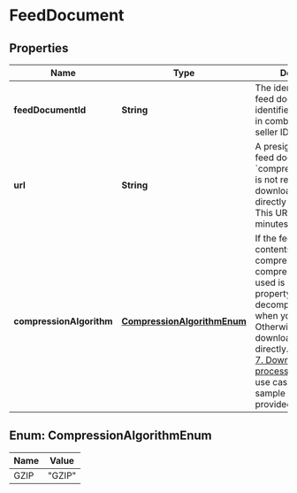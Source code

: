 # FeedDocument

## Properties
Name | Type | Description | Notes
------------ | ------------- | ------------- | -------------
**feedDocumentId** | **String** | The identifier for the feed document. This identifier is unique only in combination with a seller ID. | 
**url** | **String** | A presigned URL for the feed document. If &#x60;compressionAlgorithm&#x60; is not returned, you can download the feed directly from this URL. This URL expires after 5 minutes. | 
**compressionAlgorithm** | [**CompressionAlgorithmEnum**](#CompressionAlgorithmEnum) | If the feed document contents have been compressed, the compression algorithm used is returned in this property and you must decompress the feed when you download. Otherwise, you can download the feed directly. Refer to [Step 7. Download the feed processing report](doc:feeds-api-v2021-06-30-use-case-guide#step-7-download-the-feed-processing-report) in the use case guide, where sample code is provided. |  [optional]

<a name="CompressionAlgorithmEnum"></a>
## Enum: CompressionAlgorithmEnum
Name | Value
---- | -----
GZIP | &quot;GZIP&quot;
